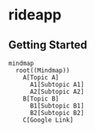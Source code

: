 # rideapp

## Getting Started

```mermaid
mindmap
  root((Mindmap))
    A[Topic A]
      A1[Subtopic A1]
      A2[Subtopic A2]
    B[Topic B]
      B1[Subtopic B1]
      B2[Subtopic B2]
    C[Google Link]
```